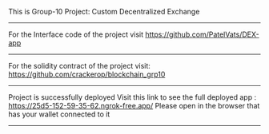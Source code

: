 This is Group-10 Project: Custom Decentralized Exchange

-----------------------------------------------------------------------------------------------------------------------------------------------------------------------------------------------------------------------
For the Interface code of the project visit https://github.com/PatelVats/DEX-app

-----------------------------------------------------------------------------------------------------------------------------------------------------------------------------------------------------------------------
For the solidity contract of the project visit: https://github.com/crackerop/blockchain_grp10

-----------------------------------------------------------------------------------------------------------------------------------------------------------------------------------------------------------------------
Project is successfully deployed
Visit this link to see the full deployed app : https://25d5-152-59-35-62.ngrok-free.app/
Please open in the browser that has your wallet connected to it 

-----------------------------------------------------------------------------------------------------------------------------------------------------------------------------------------------------------------------
